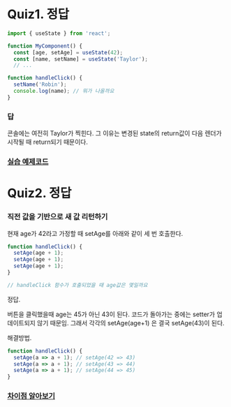 # Quiz1. 정답

```jsx
import { useState } from 'react';

function MyComponent() {
  const [age, setAge] = useState(42);
  const [name, setName] = useState('Taylor');
  // ...
```


```jsx
function handleClick() {
  setName('Robin');
  console.log(name); // 뭐가 나올까요
}
```


### 답

콘솔에는 여전히 Taylor가 찍힌다.
그 이유는 변경된 state의 return값이 다음 렌더가 시작될 때 return되기 때문이다.

### [실습 예제코드](https://react.dev/reference/react/useState#examples-basic)



# Quiz2. 정답

### 직전 값을 기반으로 새 값 리턴하기
현재 age가 42라고 가정할 때 setAge를 아래와 같이 세 번 호출한다.

```jsx
function handleClick() {
  setAge(age + 1); 
  setAge(age + 1); 
  setAge(age + 1); 
}

// handleClick 함수가 호출되었을 때 age값은 몇일까요
```

정답.

버튼을 클릭했을때 age는 45가 아닌 43이 된다. 코드가 돌아가는 중에는 setter가 업데이트되지 않기 때문임. 그래서 각각의 setAge(age+1) 은 결국 setAge(43)이 된다.

해결방법.

```jsx
function handleClick() {
  setAge(a => a + 1); // setAge(42 => 43)
  setAge(a => a + 1); // setAge(43 => 44)
  setAge(a => a + 1); // setAge(44 => 45)
}
```

### [차이점 알아보기](https://react.dev/reference/react/useState#examples-updater)
